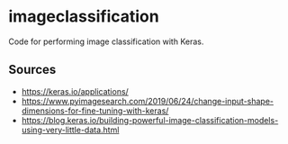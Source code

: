 # imageclassification
Code for performing image classification with Keras.

## Sources

* https://keras.io/applications/
* https://www.pyimagesearch.com/2019/06/24/change-input-shape-dimensions-for-fine-tuning-with-keras/
* https://blog.keras.io/building-powerful-image-classification-models-using-very-little-data.html